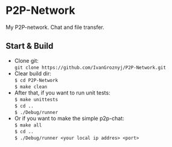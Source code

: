 # P2P-Network
My P2P-network. Chat and file transfer.

## Start & Build
- Clone git: <br />
`git clone https://github.com/IvanGroznyj/P2P-Network.git`
- Clear build dir: <br />
`$ cd P2P-Network` <br />
`$ make clean`
- After that, if you want to run unit tests: <br />
`$ make unittests` <br />
`$ cd ..` <br />
`$ ./Debug/runner`
- Or if you want to make the simple p2p-chat:  <br />
`$ make all` <br />
`$ cd ..` <br />
`$ ./Debug/runner <your local ip addres> <port>`

